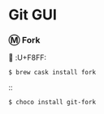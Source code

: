 # Git GUI

### :m: Fork

 :U+F8FF:

```
$ brew cask install fork
```

::

```
$ choco install git-fork
```
